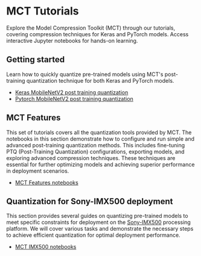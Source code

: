 # MCT Tutorials
Explore the Model Compression Toolkit (MCT) through our tutorials, 
covering compression techniques for Keras and PyTorch models. 
Access interactive Jupyter notebooks for hands-on learning.


## Getting started
Learn how to quickly quantize pre-trained models using MCT's post-training quantization technique for both Keras and PyTorch models.
- [Keras MobileNetV2 post training quantization](notebooks/keras/ptq/example_keras_imagenet.ipynb)
- [Pytorch MobileNetV2 post training quantization](notebooks/pytorch/ptq/example_pytorch_quantization_mnist.ipynb)

## MCT Features
This set of tutorials covers all the quantization tools provided by MCT. 
The notebooks in this section demonstrate how to configure and run simple and advanced post-training quantization methods.
This includes fine-tuning PTQ (Post-Training Quantization) configurations, exporting models,
and exploring advanced compression techniques. 
These techniques are essential for further optimizing models and achieving superior performance in deployment scenarios.
- [MCT Features notebooks](notebooks/MCT_notebooks.md)

## Quantization for Sony-IMX500 deployment

This section provides several guides on quantizing pre-trained models to meet specific constraints for deployment on the
[Sony-IMX500](https://developer.sony.com/imx500/) processing platform. 
We will cover various tasks and demonstrate the necessary steps to achieve efficient quantization for optimal
deployment performance.
- [MCT IMX500 notebooks](notebooks/IMX500_notebooks.md)
